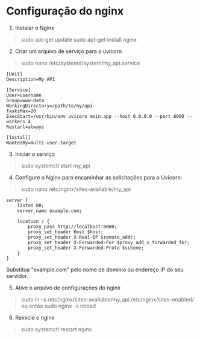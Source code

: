 # Configuração do nginx

1. Instalar o Nginx

> sudo apt-get update
> sudo apt-get install nginx

2. Criar um arquivo de serviço para o uvicorn
> sudo nano /etc/systemd/system/my_api.service

```
[Unit]
Description=My API

[Service]
User=username
Group=www-data
WorkingDirectory=/path/to/my/api
TasksMax=20
ExecStart=/usr/bin/env uvicorn main:app --host 0.0.0.0 --port 8000 --workers 4
Restart=always

[Install]
WantedBy=multi-user.target
```

3. Iniciar o serviço
> sudo systemctl start my_api

4. Configure o Nginx para encaminhar as solicitações para o Uvicorn:
> sudo nano /etc/nginx/sites-available/my_api

```
server {
    listen 80;
    server_name example.com;

    location / {
        proxy_pass http://localhost:8000;
        proxy_set_header Host $host;
        proxy_set_header X-Real-IP $remote_addr;
        proxy_set_header X-Forwarded-For $proxy_add_x_forwarded_for;
        proxy_set_header X-Forwarded-Proto $scheme;
    }
}
```

Substitua "example.com" pelo nome de domínio ou endereço IP do seu servidor.

5. Ative o arquivo de configurações do nginx
> sudo ln -s /etc/nginx/sites-available/my_api /etc/nginx/sites-enabled/
ou então 
> sudo nginx -s reload

6. Reinicie o nginx
> sudo systemctl restart nginx
